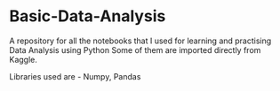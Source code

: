 # Basic-Data-Analysis
A repository for all the notebooks that I used for learning and practising Data Analysis using Python
Some of them are imported directly from Kaggle.

Libraries used are - Numpy, Pandas
